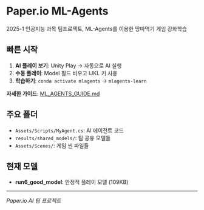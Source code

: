 # Paper.io ML-Agents

2025-1 인공지능 과목 팀프로젝트, ML-Agents를 이용한 땅따먹기 게임 강화학습

## 빠른 시작

1. **AI 플레이 보기**: Unity Play → 자동으로 AI 실행
2. **수동 플레이**: Model 필드 비우고 IJKL 키 사용
3. **학습하기**: `conda activate mlagents` → `mlagents-learn`

**자세한 가이드**: [ML_AGENTS_GUIDE.md](ML_AGENTS_GUIDE.md)

## 주요 폴더

- `Assets/Scripts/MyAgent.cs`: AI 에이전트 코드
- `results/shared_models/`: 팀 공유 모델들
- `Assets/Scenes/`: 게임 씬 파일들

## 현재 모델

- **run6_good_model**: 안정적 플레이 모델 (109KB)

---

_Paper.io AI 팀 프로젝트_
